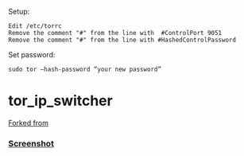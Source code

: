 
Setup:
```
Edit /etc/torrc
Remove the comment "#" from the line with  #ControlPort 9051 
Remove the comment "#" from the line with #HashedControlPassword 
```

Set password:

``
sudo tor –hash-password “your new password”
``



# tor_ip_switcher
[Forked from](https://github.com/Anonymous-Dev/Pyloris/blob/master/tor_switcher.py)


### [Screenshot](https://drive.google.com/open?id=0B79r4wTVj-CZQzRkVDhQR3hRSlE)
